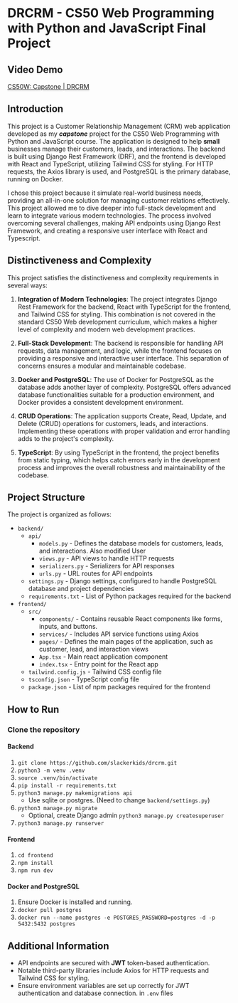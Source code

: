 # DRCRM - CS50 Web Programming with Python and JavaScript Final Project

## Video Demo
[CS50W: Capstone | DRCRM](https://youtu.be/mJvWJmLv1Og?feature=shared)

## Introduction

This project is a Customer Relationship Management (CRM) web application developed as my ***capstone*** project for the CS50 Web Programming with Python and JavaScript course. The application is designed to help **small** businesses manage their customers, leads, and interactions. The backend is built using Django Rest Framework (DRF), and the frontend is developed with React and TypeScript, utilizing Tailwind CSS for styling. For HTTP requests, the Axios library is used, and PostgreSQL is the primary database, running on Docker.

I chose this project because it simulate real-world business needs, providing an all-in-one solution for managing customer relations effectively. This project allowed me to dive deeper into full-stack development and learn to integrate various modern technologies. The process involved overcoming several challenges, making API endpoints using Django Rest Framework, and creating a responsive user interface with React and Typescript.

## Distinctiveness and Complexity

This project satisfies the distinctiveness and complexity requirements in several ways:

1. **Integration of Modern Technologies**: The project integrates Django Rest Framework for the backend, React with TypeScript for the frontend, and Tailwind CSS for styling. This combination is not covered in the standard CS50 Web development curriculum, which makes a higher level of complexity and modern web development practices.

2. **Full-Stack Development**: The backend is responsible for handling API requests, data management, and logic, while the frontend focuses on providing a responsive and interactive user interface. This separation of concerns ensures a modular and maintainable codebase.

3. **Docker and PostgreSQL**: The use of Docker for PostgreSQL as the database adds another layer of complexity. PostgreSQL offers advanced database functionalities suitable for a production environment, and Docker provides a consistent development environment.

4. **CRUD Operations**: The application supports Create, Read, Update, and Delete (CRUD) operations for customers, leads, and interactions. Implementing these operations with proper validation and error handling adds to the project's complexity.

5. **TypeScript**: By using TypeScript in the frontend, the project benefits from static typing, which helps catch errors early in the development process and improves the overall robustness and maintainability of the codebase.

## Project Structure

The project is organized as follows:

* `backend/`
  * `api/`
    * `models.py` - Defines the database models for customers, leads, and interactions. Also modified User
    * `views.py` - API views to handle HTTP requests
    * `serializers.py` - Serializers for API responses
    * `urls.py` - URL routes for API endpoints
  * `settings.py` - Django settings, configured to handle PostgreSQL database and project dependencies
  * `requirements.txt` - List of Python packages required for the backend
* `frontend/`
  * `src/`
    * `components/` - Contains reusable React components like forms, inputs, and buttons.
    * `services/` - Includes API service functions using Axios
    * `pages/` - Defines the main pages of the application, such as customer, lead, and interaction views
    * `App.tsx` - Main react application component
    * `index.tsx` - Entry point for the React app
  * `tailwind.config.js` - Tailwind CSS config file
  * `tsconfig.json` - TypeScript config file
  * `package.json` - List of npm packages required for the frontend

## How to Run

### Clone the repository

#### Backend

1. `git clone https://github.com/slackerkids/drcrm.git`
2. `python3 -m venv .venv`
3. `source .venv/bin/activate`
4. `pip install -r requirements.txt`
5. `python3 manage.py makemigrations api`
   - Use sqlite or postgres. (Need to change `backend/settings.py`)
6. `python3 manage.py migrate`
   - Optional, create Django admin `python3 manage.py createsuperuser`
7. `python3 manage.py runserver`

#### Frontend

1. `cd frontend`
2. `npm install`
3. `npm run dev`

#### Docker and PostgreSQL

1. Ensure Docker is installed and running.
2. `docker pull postgres`
3. `docker run --name postgres -e POSTGRES_PASSWORD=postgres -d -p 5432:5432 postgres`

## Additional Information

* API endpoints are secured with **JWT** token-based authentication.
* Notable third-party libraries include Axios for HTTP requests and Tailwind CSS for styling.
* Ensure environment variables are set up correctly for JWT authentication and database connection. in `.env` files